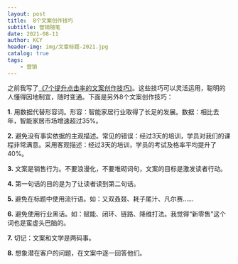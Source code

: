 ```yaml
---
layout: post
title:  8个文案创作技巧
subtitle: 营销随笔
date: 2021-08-11
author: KCY
header-img: img/文章标题-2021.jpg
catalog: true
tags:
    - 营销
---
```


之前我写了[《7个提升点击率的文案创作技巧》](https://aligedo.com/2021/08/08/7%E4%B8%AA%E6%8F%90%E5%8D%87%E7%82%B9%E5%87%BB%E7%8E%87%E7%9A%84%E6%96%87%E6%A1%88%E5%88%9B%E4%BD%9C%E6%8A%80%E5%B7%A7/)。这些技巧可以灵活运用，聪明的人懂得因地制宜，随时变通。下面是另外8个文案创作技巧：

**1.** 用数据代替形容词。形容：智能家居行业取得了长足的发展。数据：相比去年，智能家居市场增速超过35%。

**2.** 避免没有事实依据的主观描述。常见的错误：经过3天的培训，学员对我们的课程非常满意。采用客观描述：经过3天的培训，学员的考试及格率平均提升了40%。

**3.** 文案是销售行为。不要浪漫化，不要堆砌词句，文案的目标是激发读者行动。

**4.** 第一句话的目的是为了让读者读到第二句话。

**5.** 避免在标题中使用流行语。如：又双叒叕、耗子尾汁、凡尔赛……

**6.** 避免使用行业黑话。如：赋能、闭环、链路、降维打法。我觉得“新零售”这个词也是蛮虚头巴脑的。

**7.** 切记：文案和文学是两码事。

**8.** 想象潜在客户的问题，在文案中逐一回答他们。
